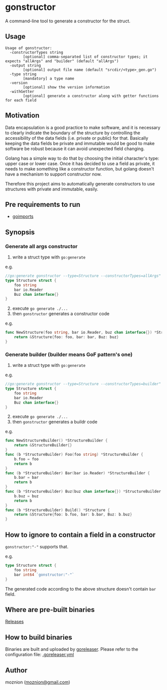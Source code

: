 # gonstructor

A command-line tool to generate a constructor for the struct.

## Usage

```
Usage of gonstructor:
  -constructorTypes string
        [optional] comma-separated list of constructor types; it expects "allArgs" and "builder" (default "allArgs")
  -output string
        [optional] output file name (default "srcdir/<type>_gen.go")
  -type string
        [mandatory] a type name
  -version
        [optional] show the version information
  -withGetter
        [optional] generate a constructor along with getter functions for each field
```

## Motivation

Data encapsulation is a good practice to make software, and it is necessary to clearly indicate the boundary of the structure by controlling the accessibility of the data fields (i.e. private or public) for that. Basically keeping the data fields be private and immutable would be good to make software be robust because it can avoid unexpected field changing.

Golang has a simple way to do that by choosing the initial character's type: upper case or lower case. Once it has decided to use a field as private, it needs to make something like a constructor function, but golang doesn't have a mechanism to support constructor now.

Therefore this project aims to automatically generate constructors to use structures with private and immutable, easily.

## Pre requirements to run

- [goimports](https://godoc.org/golang.org/x/tools/cmd/goimports)

## Synopsis

### Generate all args constructor

1. write a struct type with `go:generate`

e.g.

```go
//go:generate gonstructor --type=Structure --constructorTypes=allArgs"
type Structure struct {
	foo string
	bar io.Reader
	Buz chan interface{}
}
```

2. execute `go generate ./...`
3. then `gonstructor` generates a constructor code

e.g.

```go
func NewStructure(foo string, bar io.Reader, buz chan interface{}) *Structure {
	return &Structure{foo: foo, bar: bar, Buz: buz}
}
```

### Generate builder (builder means GoF pattern's one)

1. write a struct type with `go:generate`

e.g.

```go
//go:generate gonstructor --type=Structure --constructorTypes=builder"
type Structure struct {
	foo string
	bar io.Reader
	Buz chan interface{}
}
```

2. execute `go generate ./...`
3. then `gonstructor` generates a buildr code

e.g.

```go
func NewStructureBuilder() *StructureBuilder {
	return &StructureBuilder{}
}
func (b *StructureBuilder) Foo(foo string) *StructureBuilder {
	b.foo = foo
	return b
}
func (b *StructureBuilder) Bar(bar io.Reader) *StructureBuilder {
	b.bar = bar
	return b
}
func (b *StructureBuilder) Buz(buz chan interface{}) *StructureBuilder {
	b.buz = buz
	return b
}
func (b *StructureBuilder) Build() *Structure {
	return &Structure{foo: b.foo, bar: b.bar, Buz: b.buz}
}
```

## How to ignore to contain a field in a constructor

`gonstructor:"-"` supports that.

e.g.

```go
type Structure struct {
	foo string
	bar int64 `gonstructor:"-"`
}
```

The generated code according to the above structure doesn't contain `bar` field.

## Where are pre-built binaries

[Releases](https://github.com/moznion/gonstructor/releases)

## How to build binaries

Binaries are built and uploaded by [goreleaser](https://goreleaser.com/). Please refer to the configuration file: [.goreleaser.yml](./.goreleaser.yml)

## Author

moznion (<moznion@gmail.com>)

